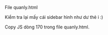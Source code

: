 File quanly.html

Kiểm tra lại mấy cái sidebar hình như dư thẻ i :)

Copy JS dòng 170 trong file quanly.html.